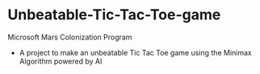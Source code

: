 # Unbeatable-Tic-Tac-Toe-game

Microsoft Mars Colonization Program

 - A project to make an unbeatable Tic Tac Toe game using the Minimax Algorithm powered by AI
